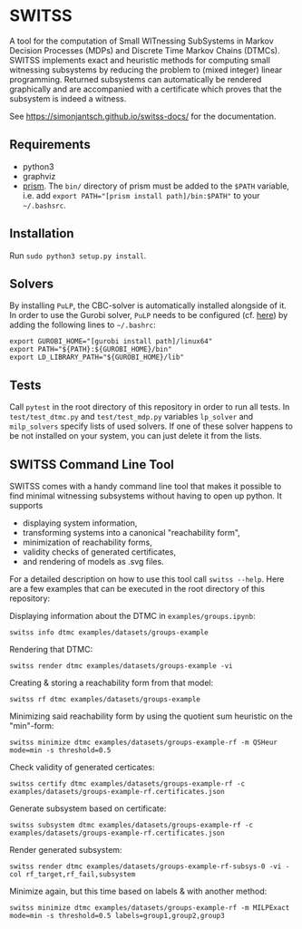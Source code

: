 # SWITSS
A tool for the computation of Small WITnessing SubSystems in Markov Decision Processes (MDPs) and Discrete Time Markov Chains (DTMCs).
SWITSS implements exact and heuristic methods for computing small witnessing subsystems by reducing the problem to (mixed integer)
linear programming. Returned subsystems can automatically be rendered graphically and are accompanied with a certificate which proves 
that the subsystem is indeed a witness.

See https://simonjantsch.github.io/switss-docs/ for the documentation.

## Requirements
* python3
* graphviz
* [prism](https://www.prismmodelchecker.org/download.php). The `bin/` directory of prism must be added to the `$PATH` variable,
i.e. add `export PATH="[prism install path]/bin:$PATH"` to your `~/.bashsrc`.

## Installation
Run `sudo python3 setup.py install`.
    
## Solvers
By installing `PuLP`, the CBC-solver is automatically installed alongside of it. In order to use the Gurobi solver, 
`PuLP` needs to be configured (cf. [here](https://coin-or.github.io/pulp/guides/how_to_configure_solvers.html)) 
by adding the following lines to `~/.bashrc`:

    export GUROBI_HOME="[gurobi install path]/linux64"
    export PATH="${PATH}:${GUROBI_HOME}/bin"
    export LD_LIBRARY_PATH="${GUROBI_HOME}/lib"
    
## Tests
Call `pytest` in the root directory of this repository in order to run all tests. In `test/test_dtmc.py` and `test/test_mdp.py` variables `lp_solver` and `milp_solvers` specify lists of used solvers. If one of these solver happens to be not installed on your system, you can just delete it from the lists.

## SWITSS Command Line Tool
SWITSS comes with a handy command line tool that makes it possible to find minimal witnessing subsystems without having to open up
python. It supports 

* displaying system information,
* transforming systems into a canonical "reachability form",
* minimization of reachability forms,
* validity checks of generated certificates,
* and rendering of models as .svg files.

For a detailed description on how to use this tool call `switss --help`. Here are a few examples that can be executed in the root
directory of this repository:

Displaying information about the DTMC in `examples/groups.ipynb`:

    switss info dtmc examples/datasets/groups-example

Rendering that DTMC:

    switss render dtmc examples/datasets/groups-example -vi

Creating & storing a reachability form from that model:

    switss rf dtmc examples/datasets/groups-example
    
Minimizing said reachability form by using the quotient sum heuristic on the "min"-form:

    switss minimize dtmc examples/datasets/groups-example-rf -m QSHeur mode=min -s threshold=0.5

Check validity of generated certicates:

    switss certify dtmc examples/datasets/groups-example-rf -c examples/datasets/groups-example-rf.certificates.json

Generate subsystem based on certificate:

    switss subsystem dtmc examples/datasets/groups-example-rf -c examples/datasets/groups-example-rf.certificates.json

Render generated subsystem:

    switss render dtmc examples/datasets/groups-example-rf-subsys-0 -vi -col rf_target,rf_fail,subsystem

Minimize again, but this time based on labels & with another method:

    switss minimize dtmc examples/datasets/groups-example-rf -m MILPExact mode=min -s threshold=0.5 labels=group1,group2,group3
